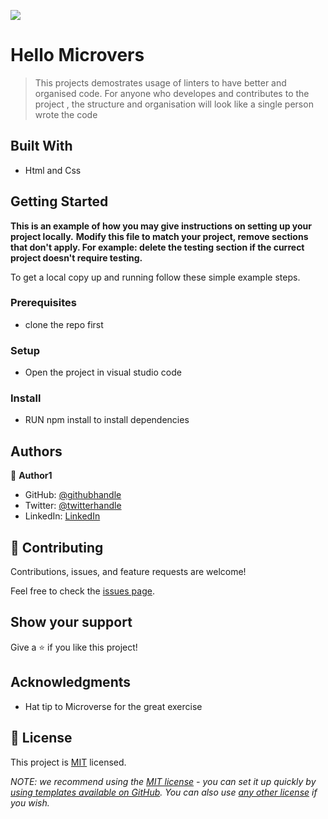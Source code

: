 ![](https://img.shields.io/badge/Microverse-blueviolet)

# Hello Microvers

> This projects demostrates usage of linters to have better and organised code. For anyone who developes and contributes to the project , the structure and organisation will look like a single person wrote the code


## Built With

- Html and Css
## Getting Started

**This is an example of how you may give instructions on setting up your project locally.**
**Modify this file to match your project, remove sections that don't apply. For example: delete the testing section if the currect project doesn't require testing.**


To get a local copy up and running follow these simple example steps.

### Prerequisites
- clone the repo first
### Setup
- Open the project in visual studio code
### Install
- RUN npm install to install dependencies

## Authors

👤 **Author1**
- GitHub: [@githubhandle](https://github.com/LDouglasOT)
- Twitter: [@twitterhandle](https://twitter.com/kawempes_finest)
- LinkedIn: [LinkedIn](https://www.linkedin.com/in/luzinda-douglas-69bb811b8/)

## 🤝 Contributing

Contributions, issues, and feature requests are welcome!

Feel free to check the [issues page](../../issues/).

## Show your support

Give a ⭐️ if you like this project!

## Acknowledgments

- Hat tip to Microverse for the great exercise
## 📝 License

This project is [MIT](./LICENSE) licensed.

_NOTE: we recommend using the [MIT license](https://choosealicense.com/licenses/mit/) - you can set it up quickly by [using templates available on GitHub](https://docs.github.com/en/communities/setting-up-your-project-for-healthy-contributions/adding-a-license-to-a-repository). You can also use [any other license](https://choosealicense.com/licenses/) if you wish._
